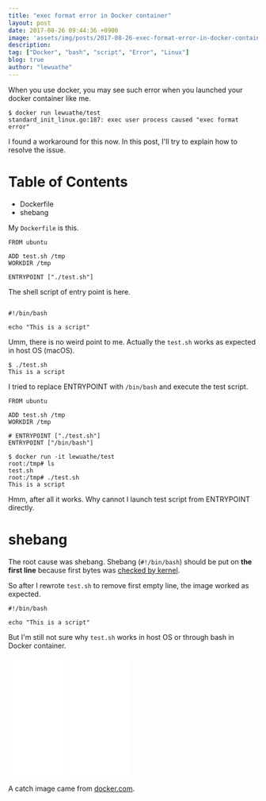 ```yaml
---
title: "exec format error in Docker container"
layout: post
date: 2017-08-26 09:44:36 +0900
image: 'assets/img/posts/2017-08-26-exec-format-error-in-docker-container/catch.png'
description:
tag: ["Docker", "bash", "script", "Error", "Linux"]
blog: true
author: "lewuathe"
---
```


When you use docker, you may see such error when you launched your docker container like me.

```
$ docker run lewuathe/test
standard_init_linux.go:187: exec user process caused "exec format error"
```

I found a workaround for this now. In this post, I'll try to explain how to resolve the issue.

# Table of Contents
- Dockerfile
- shebang


My `Dockerfile` is this.

```
FROM ubuntu

ADD test.sh /tmp
WORKDIR /tmp

ENTRYPOINT ["./test.sh"]
```

The shell script of entry point is here.

```

#!/bin/bash

echo "This is a script"
```

Umm, there is no weird point to me. Actually the `test.sh` works as expected in host OS (macOS).

```
$ ./test.sh
This is a script
```

I tried to replace ENTRYPOINT with `/bin/bash` and execute the test script.

```
FROM ubuntu

ADD test.sh /tmp
WORKDIR /tmp

# ENTRYPOINT ["./test.sh"]
ENTRYPOINT ["/bin/bash"]
```

```
$ docker run -it lewuathe/test
root:/tmp# ls
test.sh
root:/tmp# ./test.sh
This is a script
```

Hmm, after all it works. Why cannot I launch test script from ENTRYPOINT directly.

# shebang

The root cause was shebang. Shebang (`#!/bin/bash`) should be put on **the first line** because first bytes was [checked by kernel](https://stackoverflow.com/questions/12910744/why-should-the-shebang-line-always-be-the-first-line).

So after I rewrote `test.sh` to remove first empty line, the image worked as expected.

```
#!/bin/bash

echo "This is a script"
```

But I'm still not sure why `test.sh` works in host OS or through bash in Docker container.

<iframe style="width:120px;height:240px;" marginwidth="0" marginheight="0" scrolling="no" frameborder="0" src="//ws-na.amazon-adsystem.com/widgets/q?ServiceVersion=20070822&OneJS=1&Operation=GetAdHtml&MarketPlace=US&source=ac&ref=qf_sp_asin_til&ad_type=product_link&tracking_id=lewuathe-20&marketplace=amazon&region=US&placement=1521822808&asins=1521822808&linkId=72a88d2b077145c841575b87262a936f&show_border=false&link_opens_in_new_window=true&price_color=333333&title_color=0066c0&bg_color=fafafa">
    </iframe>
<iframe style="width:120px;height:240px;" marginwidth="0" marginheight="0" scrolling="no" frameborder="0" src="//ws-na.amazon-adsystem.com/widgets/q?ServiceVersion=20070822&OneJS=1&Operation=GetAdHtml&MarketPlace=US&source=ac&ref=qf_sp_asin_til&ad_type=product_link&tracking_id=lewuathe-20&marketplace=amazon&region=US&placement=1617294764&asins=1617294764&linkId=f877edf94a3e3c61a630172ef0872d24&show_border=false&link_opens_in_new_window=true&price_color=333333&title_color=0066c0&bg_color=fafafa">
    </iframe>

A catch image came from [docker.com](https://www.docker.com/legal).
